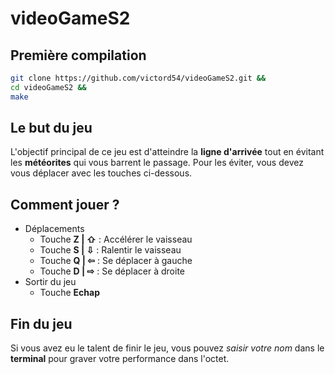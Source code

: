 # videoGameS2

## Première compilation
```sh
git clone https://github.com/victord54/videoGameS2.git &&
cd videoGameS2 &&
make
```

## Le but du jeu

L'objectif principal de ce jeu est d'atteindre la **ligne d'arrivée** tout en évitant les **météorites** qui vous barrent le passage.
Pour les éviter, vous devez vous déplacer avec les touches ci-dessous.

## Comment jouer ?

* Déplacements
	* Touche **Z | ⇧** : Accélérer le vaisseau
	* Touche **S | ⇩** : Ralentir le vaisseau
	* Touche **Q | ⇦** : Se déplacer à gauche
	* Touche **D | ⇨** : Se déplacer à droite
* Sortir du jeu
	* Touche **Echap**

## Fin du jeu

Si vous avez eu le talent de finir le jeu, vous pouvez *saisir votre nom* dans le **terminal** pour graver votre performance dans l'octet.
